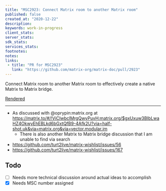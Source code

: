 ```yaml
---
title: "MSC2923: Connect Matrix room to another Matrix room"
published: false
created_at: "2020-12-22"
description:
keywords: work-in-progress
client_stats:
server_stats:
sdk_stats:
services_stats:
footnotes:
notes:
links:
 - title: "PR for MSC2923"
   link: "https://github.com/matrix-org/matrix-doc/pull/2923"
---
```

Connect Matrix room to another Matrix room to effectively create a native Matrix to Matrix bridge.

[Rendered](https://github.com/matrix-org/matrix-doc/blob/msc-connect-matrix-to-matrix/proposals/2923-connect-matrix-to-matrix.md)


---

 - As discussed with @oprypin:matrix.org at https://matrix.to/#/!ViClwbclMrgQwyPuvH:matrix.org/$gxUxuw3BIbLwaHZ4OkwyEhEBLkd6bGxtQfB9-4Afk2U?via=half-shot.uk&via=matrix.org&via=vector.modular.im
    - There is also another Matrix to Matrix bridge discussion that I am unable to find via search
 - https://github.com/turt2live/matrix-wishlist/issues/56
 - https://github.com/turt2live/matrix-wishlist/issues/167


## Todo

 - [ ] Needs more technical discussion around actual ideas to accomplish
 - [x] Needs MSC number assigned
